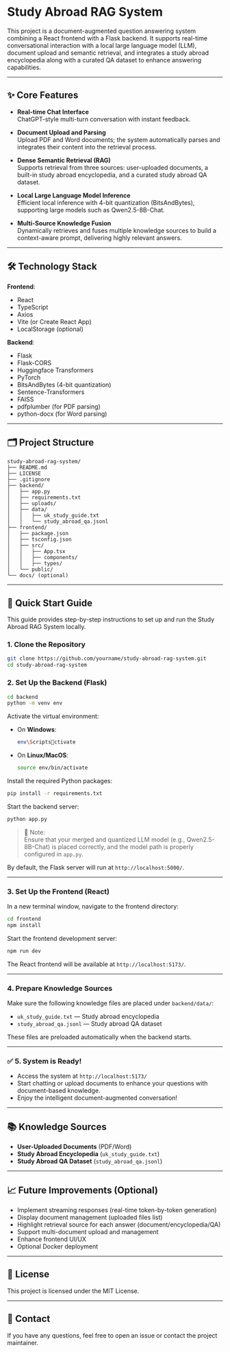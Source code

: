 
# Study Abroad RAG System

This project is a document-augmented question answering system combining a React frontend with a Flask backend. It supports real-time conversational interaction with a local large language model (LLM), document upload and semantic retrieval, and integrates a study abroad encyclopedia along with a curated QA dataset to enhance answering capabilities.

---

## ✨ Core Features

- **Real-time Chat Interface**  
  ChatGPT-style multi-turn conversation with instant feedback.

- **Document Upload and Parsing**  
  Upload PDF and Word documents; the system automatically parses and integrates their content into the retrieval process.

- **Dense Semantic Retrieval (RAG)**  
  Supports retrieval from three sources: user-uploaded documents, a built-in study abroad encyclopedia, and a curated study abroad QA dataset.

- **Local Large Language Model Inference**  
  Efficient local inference with 4-bit quantization (BitsAndBytes), supporting large models such as Qwen2.5-8B-Chat.

- **Multi-Source Knowledge Fusion**  
  Dynamically retrieves and fuses multiple knowledge sources to build a context-aware prompt, delivering highly relevant answers.

---

## 🛠️ Technology Stack

**Frontend**:
- React
- TypeScript
- Axios
- Vite (or Create React App)
- LocalStorage (optional)

**Backend**:
- Flask
- Flask-CORS
- Huggingface Transformers
- PyTorch
- BitsAndBytes (4-bit quantization)
- Sentence-Transformers
- FAISS
- pdfplumber (for PDF parsing)
- python-docx (for Word parsing)

---

## 🗂️ Project Structure

```plaintext
study-abroad-rag-system/
├── README.md
├── LICENSE
├── .gitignore
├── backend/
│   ├── app.py
│   ├── requirements.txt
│   ├── uploads/
│   ├── data/
│   │   ├── uk_study_guide.txt
│   │   └── study_abroad_qa.jsonl
├── frontend/
│   ├── package.json
│   ├── tsconfig.json
│   ├── src/
│   │   ├── App.tsx
│   │   ├── components/
│   │   ├── types/
│   └── public/
└── docs/ (optional)
```

---

## 🚀 Quick Start Guide

This guide provides step-by-step instructions to set up and run the Study Abroad RAG System locally.

### 1. Clone the Repository

```bash
git clone https://github.com/yourname/study-abroad-rag-system.git
cd study-abroad-rag-system
```

### 2. Set Up the Backend (Flask)

```bash
cd backend
python -m venv env
```

Activate the virtual environment:

- On **Windows**:
  ```bash
  env\Scriptsctivate
  ```
- On **Linux/MacOS**:
  ```bash
  source env/bin/activate
  ```

Install the required Python packages:

```bash
pip install -r requirements.txt
```

Start the backend server:

```bash
python app.py
```

> 📌 Note:  
> Ensure that your merged and quantized LLM model (e.g., Qwen2.5-8B-Chat) is placed correctly, and the model path is properly configured in `app.py`.

By default, the Flask server will run at `http://localhost:5000/`.

---

### 3. Set Up the Frontend (React)

In a new terminal window, navigate to the frontend directory:

```bash
cd frontend
npm install
```

Start the frontend development server:

```bash
npm run dev
```

The React frontend will be available at `http://localhost:5173/`.

---

### 4. Prepare Knowledge Sources

Make sure the following knowledge files are placed under `backend/data/`:

- `uk_study_guide.txt` — Study abroad encyclopedia
- `study_abroad_qa.jsonl` — Study abroad QA dataset

These files are preloaded automatically when the backend starts.

---

### ✅ 5. System is Ready!

- Access the system at `http://localhost:5173/`
- Start chatting or upload documents to enhance your questions with document-based knowledge.
- Enjoy the intelligent document-augmented conversation!

---

## 📚 Knowledge Sources

- **User-Uploaded Documents** (PDF/Word)
- **Study Abroad Encyclopedia** (`uk_study_guide.txt`)
- **Study Abroad QA Dataset** (`study_abroad_qa.jsonl`)

---

## 📈 Future Improvements (Optional)

- Implement streaming responses (real-time token-by-token generation)
- Display document management (uploaded files list)
- Highlight retrieval source for each answer (document/encyclopedia/QA)
- Support multi-document upload and management
- Enhance frontend UI/UX
- Optional Docker deployment

---

## 📝 License

This project is licensed under the MIT License.

---

## 📩 Contact

If you have any questions, feel free to open an issue or contact the project maintainer.
